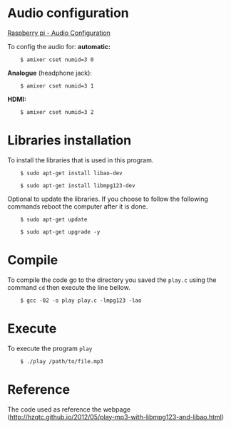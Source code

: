 # Audio configuration
[Raspberry pi - Audio Configuration](https://www.raspberrypi.org/documentation/configuration/audio-config.md)

To config the audio for:
**automatic:**
```
	$ amixer cset numid=3 0
```
**Analogue** (headphone jack):
```
	$ amixer cset numid=3 1
```
**HDMI:**
```
	$ amixer cset numid=3 2
```

# Libraries installation
To install the libraries that is used in this program.

```
	$ sudo apt-get install libao-dev
```
```
	$ sudo apt-get install libmpg123-dev
```

Optional to update the libraries. If you choose to follow the following commands reboot the computer after it is done.
```
	$ sudo apt-get update
```
```
	$ sudo apt-get upgrade -y
```

# Compile
To compile the code go to the directory you saved the `play.c` using the command `cd` then execute the line bellow.
```
	$ gcc -02 -o play play.c -lmpg123 -lao
```

# Execute
To execute the program `play`
```
	$ ./play /path/to/file.mp3
```

# Reference
The code used as reference the webpage (http://hzqtc.github.io/2012/05/play-mp3-with-libmpg123-and-libao.html)
